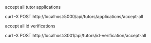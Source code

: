 accept all tutor applications

curl -X POST http://localhost:5000/api/tutors/applications/accept-all

accept all id verifications

curl -X POST http://localhost:3001/api/tutors/id-verification/accept-all